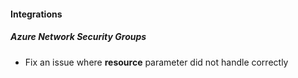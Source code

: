 
#### Integrations
##### Azure Network Security Groups
- Fix an issue where **resource** parameter did not handle correctly
